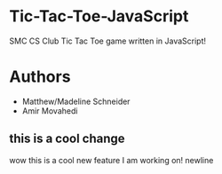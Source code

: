 # Tic-Tac-Toe-JavaScript
SMC CS Club Tic Tac Toe game written in JavaScript!

# Authors

- Matthew/Madeline Schneider
- Amir Movahedi

## this is a cool change

wow this is a cool new feature I am working on!
newline
